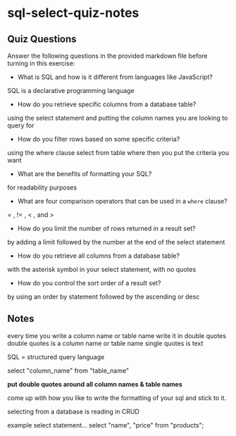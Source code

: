 # sql-select-quiz-notes

## Quiz Questions

Answer the following questions in the provided markdown file before turning in this exercise:

- What is SQL and how is it different from languages like JavaScript?

SQL is a declarative programming language

- How do you retrieve specific columns from a database table?

using the select statement and putting the column names you are looking to query for

- How do you filter rows based on some specific criteria?

using the where clause select from table where then you put the criteria you want

- What are the benefits of formatting your SQL?

for readability purposes

- What are four comparison operators that can be used in a `where` clause?

= , != , < , and >

- How do you limit the number of rows returned in a result set?

by adding a limit followed by the number at the end of the select statement

- How do you retrieve all columns from a database table?

with the asterisk symbol in your select statement, with no quotes

- How do you control the sort order of a result set?

by using an order by statement followed by the ascending or desc

## Notes

every time you write a column name or table name write it in double quotes
double quotes is a column name or table name
single quotes is text

SQL = structured query language

select "column_name"
from "table_name"

**put double quotes around all column names & table names**

come up with how you like to write the formatting of your sql and stick to it.

selecting from a database is reading in CRUD

example select statement...
select "name",
"price"
from "products";
